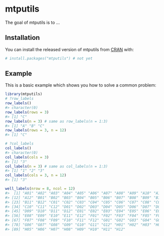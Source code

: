 
<!-- README.md is generated from README.Rmd. Please edit that file -->

# mtputils

<!-- badges: start -->

<!-- badges: end -->

The goal of mtputils is to …

## Installation

You can install the released version of mtputils from
[CRAN](https://CRAN.R-project.org) with:

``` r
# install.packages("mtputils") # not yet
```

## Example

This is a basic example which shows you how to solve a common problem:

``` r
library(mtputils)
# ?row_labels
row_labels()
#> character(0)
row_labels(rows = 3)
#> [1] "C"
row_labels(n = 3) # same as row_labels(n = 1:3)
#> [1] "A" "B" "C"
row_labels(rows = 3, n = 12)
#> [1] "C"

# ?col_labels
col_labels()
#> character(0)
col_labels(cols = 3)
#> [1] "3"
col_labels(n = 3) # same as col_labels(n = 1:3)
#> [1] "1" "2" "3"
col_labels(cols = 3, n = 12)
#> [1] "3"
```

``` r
well_labels(nrow = 8, ncol = 12)
#>  [1] "A01" "A02" "A03" "A04" "A05" "A06" "A07" "A08" "A09" "A10" "A11"
#> [12] "A12" "B01" "B02" "B03" "B04" "B05" "B06" "B07" "B08" "B09" "B10"
#> [23] "B11" "B12" "C01" "C02" "C03" "C04" "C05" "C06" "C07" "C08" "C09"
#> [34] "C10" "C11" "C12" "D01" "D02" "D03" "D04" "D05" "D06" "D07" "D08"
#> [45] "D09" "D10" "D11" "D12" "E01" "E02" "E03" "E04" "E05" "E06" "E07"
#> [56] "E08" "E09" "E10" "E11" "E12" "F01" "F02" "F03" "F04" "F05" "F06"
#> [67] "F07" "F08" "F09" "F10" "F11" "F12" "G01" "G02" "G03" "G04" "G05"
#> [78] "G06" "G07" "G08" "G09" "G10" "G11" "G12" "H01" "H02" "H03" "H04"
#> [89] "H05" "H06" "H07" "H08" "H09" "H10" "H11" "H12"
```
